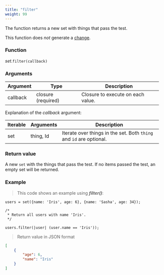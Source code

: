 ```yaml
---
title: "filter"
weight: 99
---
```


The function returns a new set with things that pass the test.

This function does *not* generate a [change](../../../overview/changes).

### Function

*set*.`filter(callback)`

### Arguments

| Argument | Type               | Description                       |
| -------- | ------------------ | --------------------------------- |
| callback | closure (required) | Closure to execute on each value. |

Explanation of the *callback* argument:

Iterable | Arguments   | Description
-------- | ----------- | -----------
set      | thing, Id   | Iterate over things in the set. Both `thing` and `id` are optional.

### Return value

A new `set` with the things that pass the test.
If no items passed the test, an empty set will be returned.

### Example

> This code shows an example using ***filter()***:

```thingsdb,json_response
users = set({name: 'Iris', age: 6}, {name: 'Sasha', age: 34});

/*
 * Return all users with name 'Iris'.
 */

users.filter(|user| (user.name == 'Iris'));
```

> Return value in JSON format

```json
[
    {
        "age": 6,
        "name": "Iris"
    }
]
```
